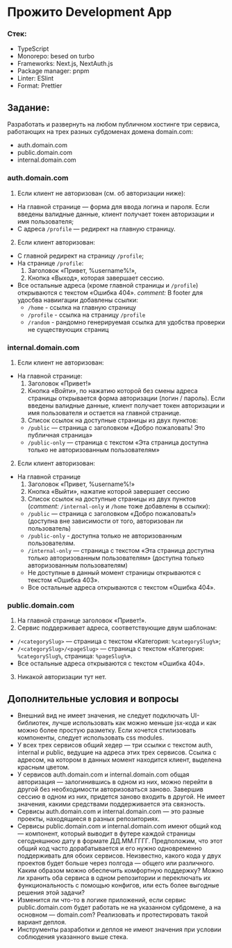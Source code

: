 # Прожито Development App

### Стек:

- TypeScript
- Monorepo: besed on turbo
- Frameworks: Next.js, NextAuth.js
- Package manager: pnpm
- Linter: ESlint
- Format: Prettier

## Задание:

Разработать и развернуть на любом публичном хостинге три сервиса, работающих на трех разных субдоменах домена domain.com:

- auth.domain.com
- public.domain.com
- internal.domain.com

### auth.domain.com

1. Если клиент не авторизован (см. об авторизации ниже):

- На главной странице — форма для ввода логина и пароля. Если введены валидные данные, клиент получает токен авторизации и имя пользователя;
- С адреса `/profile` — редирект на главную страницу.

2. Если клиент авторизован:

- C главной редирект на страницу `/profile`;
- На странице `/profile`:
  1. Заголовок «Привет, %username%!»,
  2. Кнопка «Выход», которая завершает сессию.
- Все остальные адреса (кроме главной страницы и `/profile`) открываются с текстом «Ошибка 404».
  <i>comment:</i> В footer для удосбва навиигации добавлены ссылки:
  - `/home` - ссылка на главную страницу
  - `/profile` - ссылка на страницу `/profile`
  - `/random` - рандомно генерируемая ссылка для удобства проверки не существующих страниц

### internal.domain.com

1. Если клиент не авторизован:

- На главной странице:
  1. Заголовок «Привет!»
  2. Кнопка «Войти», по нажатию которой без смены адреса страницы открывается форма авторизации (логин / пароль). Если введены валидные данные, клиент получает токен авторизации и имя пользователя и остается на главной странице.
  3. Список ссылок на доступные страницы из двух пунктов:
  - `/public` — страница с заголовком «Добро пожаловать! Это публичная страница»
  - `/public-only` — страница с текстом «Эта страница доступна только не авторизованным пользователям»

2. Если клиент авторизован:

- На главной странице
  1. Заголовок «Привет, %username%!»
  2. Кнопка «Выйти», нажатие которой завершает сессию
  3. Список ссылок на доступные страницы из двух пунктов (<i>comment:</i> `/internal-only` и `/home` тоже добавлены в ссылки):
  - `/public` — страница с заголовком «Добро пожаловать!» (доступна вне зависимости от того, авторизован ли пользователь)
  - `/public-only` - доступна только не авторизованным пользователям.
  - `/internal-only` — страница с текстом «Эта страница доступна только авторизованным пользователям» (доступна только авторизованным пользователям)
  - Не доступные в данный момент страницы открываются с текстом «Ошибка 403».
  - Все остальные адреса открываются с текстом «Ошибка 404».

### public.domain.com

1. На главной странице заголовок «Привет!».
2. Сервис поддерживает адреса, соответствующие двум шаблонам:

- `/<categorySlug>` — страница с текстом «Категория: `%categorySlug%`»;
- `/<categorySlug>/<pageSlug>` — страница с текстом «Категория: `%categorySlug%`, страница: `%pageSlug%`».
- Все остальные адреса открываются с текстом «Ошибка 404».

3. Никакой авторизации тут нет.

## Дополнительные условия и вопросы

- Внешний вид не имеет значения, не следует подключать UI-библиотек, лучше использовать как можно меньше jsx-кода и как можно более простую разметку. Если хочется стилизовать компоненты, следует использовать css modules.
- У всех трех сервисов общий хедер — три ссылки с текстом auth, internal и public, ведущие на адреса этих трех сервисов. Ссылка с адресом, на котором в данных момент находится клиент, выделена красным цветом.
- У сервисов auth.domain.com и internal.domain.com общая авторизация — залогинившись в одном из них, можно перейти в другой без необходимости авторизоваться заново. Завершив сессию в одном из них, придется заново входить в другой. Не имеет значения, какими средствами поддерживается эта связность.
- Сервисы auth.domain.com и internal.domain.com — это разные проекты, находящиеся в разных репозиториях.
- Сервисы public.domain.com и internal.domain.com имеют общий код — компонент, который выводит в футере каждой страницы сегодняшнюю дату в формате ДД.ММ.ГГГГ. Предположим, что этот общий код часто дорабатывается и его нужно одновременно поддерживать для обоих сервисов. Неизвестно, какого кода у двух проектов будет больше через полгода — общего или различного. Каким образом можно обеспечить комфортную поддержку? Можно ли хранить оба сервиса в одном репозитории и переключать их функциональность с помощью конфигов, или есть более выгодные решения этой задачи?
- Изменится ли что-то в логике приложений, если сервис public.domain.com будет работать не на указанном субдомене, а на основном — domain.com? Реализовать и протестировать такой вариант деплоя.
- Инструменты разработки и деплоя не имеют значения при условии соблюдения указанного выше стека.
